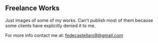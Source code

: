 ## Freelance Works
Just images of some of my works. Can't publish most of them because some clients have explicitly denied it to me.

For more info contact me at: fedecastellaro9@gmail.com
